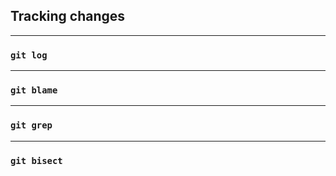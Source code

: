 ## Tracking changes
<!-- .slide: data-background="img/tracking-bg.svg" -->

---

### `git log`

---

### `git blame`

---

### `git grep`

---

### `git bisect`
